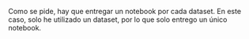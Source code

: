 Como se pide, hay que entregar un notebook por cada dataset. En este caso, solo he utilizado un dataset, por lo que solo entrego un único notebook.
